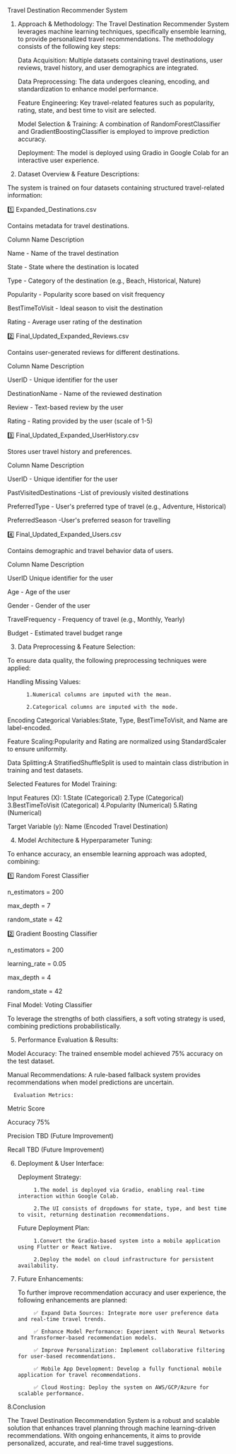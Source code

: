 Travel Destination Recommender System
1. Approach & Methodology:
The Travel Destination Recommender System leverages machine learning techniques, specifically ensemble learning, to provide personalized travel recommendations. The methodology consists of the following key steps:

      Data Acquisition: Multiple datasets containing travel destinations, user reviews, travel history, and user demographics are integrated.
   
      Data Preprocessing: The data undergoes cleaning, encoding, and standardization to enhance model performance.
   
      Feature Engineering: Key travel-related features such as popularity, rating, state, and best time to visit are selected.
   
      Model Selection & Training: A combination of RandomForestClassifier and GradientBoostingClassifier is employed to improve prediction accuracy.
   
      Deployment: The model is deployed using Gradio in Google Colab for an interactive user experience.


2. Dataset Overview & Feature Descriptions:

The system is trained on four datasets containing structured travel-related information:

1️⃣ Expanded_Destinations.csv

Contains metadata for travel destinations.

Column Name	                  Description

Name	               -   Name of the travel destination

State	               -   State where the destination is located

Type	                -  Category of the destination (e.g., Beach, Historical, Nature)

Popularity	           - Popularity score based on visit frequency

BestTimeToVisit	      -  Ideal season to visit the destination

Rating	             -   Average user rating of the destination

2️⃣ Final_Updated_Expanded_Reviews.csv

Contains user-generated reviews for different destinations.

Column Name                       Description

UserID	               -    Unique identifier for the user

DestinationName	          - Name of the reviewed destination

Review	                 -  Text-based review by the user

Rating	                  - Rating provided by the user (scale of 1-5)

3️⃣ Final_Updated_Expanded_UserHistory.csv

Stores user travel history and preferences.

Column Name	                        Description

UserID	                  -     Unique identifier for the user

PastVisitedDestinations	       -List of previously visited destinations

PreferredType	              -   User's preferred type of travel (e.g., Adventure, Historical)

PreferredSeason	               -User's preferred season for travelling

4️⃣ Final_Updated_Expanded_Users.csv

Contains demographic and travel behavior data of users.

Column Name	                             Description

UserID	                       Unique identifier for the user

Age                        -    Age of the user

Gender	                -       Gender of the user

TravelFrequency	           -    Frequency of travel (e.g., Monthly, Yearly)

Budget	                  -     Estimated travel budget range


3. Data Preprocessing & Feature Selection:

To ensure data quality, the following preprocessing techniques were applied:

Handling Missing Values:

          1.Numerical columns are imputed with the mean.
          
          2.Categorical columns are imputed with the mode.
          
Encoding Categorical Variables:State, Type, BestTimeToVisit, and Name are label-encoded.

Feature Scaling:Popularity and Rating are normalized using StandardScaler to ensure uniformity.

Data Splitting:A StratifiedShuffleSplit is used to maintain class distribution in training and test datasets.

Selected Features for Model Training:

Input Features (X):
            1.State (Categorical)
            2.Type (Categorical)
            3.BestTimeToVisit (Categorical)
            4.Popularity (Numerical)
            5.Rating (Numerical)
            
Target Variable (y):
            Name (Encoded Travel Destination)


4. Model Architecture & Hyperparameter Tuning:

To enhance accuracy, an ensemble learning approach was adopted, combining:

1️⃣ Random Forest Classifier

n_estimators = 200

max_depth = 7

random_state = 42

2️⃣ Gradient Boosting Classifier

n_estimators = 200

learning_rate = 0.05

max_depth = 4

random_state = 42

Final Model: Voting Classifier

To leverage the strengths of both classifiers, a soft voting strategy is used, combining predictions probabilistically.

5. Performance Evaluation & Results:

Model Accuracy: The trained ensemble model achieved 75% accuracy on the test dataset.

Manual Recommendations: A rule-based fallback system provides recommendations when model predictions are uncertain.

      Evaluation Metrics:
      
Metric	            Score

Accuracy	            75%

Precision	      TBD (Future Improvement)

Recall	        TBD (Future Improvement)

6. Deployment & User Interface:

   Deployment Strategy:

            1.The model is deployed via Gradio, enabling real-time interaction within Google Colab.
            
            2.The UI consists of dropdowns for state, type, and best time to visit, returning destination recommendations.

   Future Deployment Plan:

            1.Convert the Gradio-based system into a mobile application using Flutter or React Native.
            
            2.Deploy the model on cloud infrastructure for persistent availability.


7. Future Enhancements:

   To further improve recommendation accuracy and user experience, the following enhancements are planned:

            ✅ Expand Data Sources: Integrate more user preference data and real-time travel trends.
            
            ✅ Enhance Model Performance: Experiment with Neural Networks and Transformer-based recommendation models.
            
            ✅ Improve Personalization: Implement collaborative filtering for user-based recommendations.
            
            ✅ Mobile App Development: Develop a fully functional mobile application for travel recommendations.
            
            ✅ Cloud Hosting: Deploy the system on AWS/GCP/Azure for scalable performance.
  
8.Conclusion

The Travel Destination Recommendation System is a robust and scalable solution that enhances travel planning through machine learning-driven recommendations. With ongoing enhancements, it aims to provide personalized, accurate, and real-time travel suggestions.
